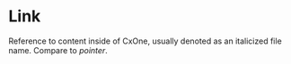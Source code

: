 # Link


Reference to content inside of CxOne, usually denoted as an italicized
file name. Compare to *pointer*.

